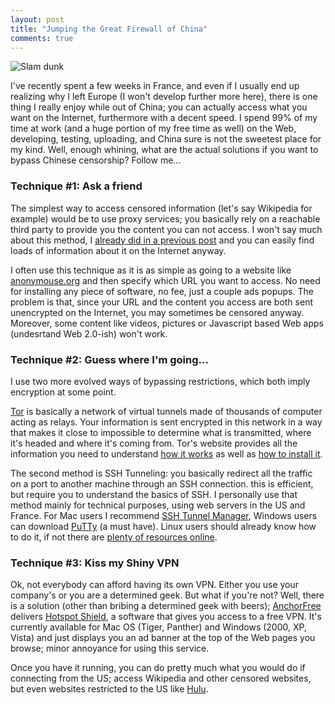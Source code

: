 ```yaml
---
layout: post
title: "Jumping the Great Firewall of China"
comments: true
---
```


![Slam dunk](http://teddy.fr/files/yaoming.png)

I've recently spent a few weeks in France, and even if I usually end up realizing why I left Europe (I won't develop further more here), there is one thing I really enjoy while out of China; you can actually access what you want on the Internet, furthermore with a decent speed. I spend 99% of my time at work (and a huge portion of my free time as well) on the Web, developing, testing, uploading, and China sure is not the sweetest place for my kind. Well, enough whining, what are the actual solutions if you want to bypass Chinese censorship? Follow me...

### Technique #1: Ask a friend

The simplest way to access censored information (let's say Wikipedia for example) would be to use proxy services; you basically rely on a reachable third party to provide you the content you can not access. I won't say much about this method, I [already did in a previous post](/2006/09/30/internet-没有#proxies) and you can easily find loads of information about it on the Internet anyway.

I often use this technique as it is as simple as going to a website like [anonymouse.org](http://anonymouse.org) and then specify which URL you want to access. No need for installing any piece of software, no fee, just a couple ads popups. The problem is that, since your URL and the content you access are both sent unencrypted on the Internet, you may sometimes be censored anyway. Moreover, some content like videos, pictures or Javascript based Web apps (undesrtand Web 2.0-ish) won't work.

### Technique #2: Guess where I'm going...

I use two more evolved ways of bypassing restrictions, which both imply encryption at some point.

[Tor](http://www.torproject.org/) is basically a network of virtual tunnels made of thousands of computer acting as relays. Your information is sent encrypted in this network in a way that makes it close to impossible to determine what is transmitted, where it's headed and where it's coming from. Tor's website provides all the information you need to understand [how it works](https://www.torproject.org/overview.html.en) as well as [how to install it](https://www.torproject.org/documentation.html.en#RunningTor).

The second method is SSH Tunneling: you basically redirect all the traffic on a port to another machine through an SSH connection. this is efficient, but require you to understand the basics of SSH. I personally use that method mainly for technical purposes, using web servers in the US and France. For Mac users I recommend [SSH Tunnel Manager](http://projects.tynsoe.org/en/stm/), Windows users can download [PuTTy](http://www.chiark.greenend.org.uk/~sgtatham/putty/) (a must have). Linux users should already know how to do it, if not there are [plenty of resources online](http://tinyurl.com/7hocue).

### Technique #3: Kiss my Shiny VPN

Ok, not everybody can afford having its own VPN. Either you use your company's or you are a determined geek. But what if you're not? Well, there is a solution (other than bribing a determined geek with beers); [AnchorFree](http://anchorfree.com/) delivers [Hotspot Shield](http://anchorfree.com/downloads/hotspot-shield/), a software that gives you access to a free VPN. It's currently available for Mac OS (Tiger, Panther) and Windows (2000, XP, Vista) and just displays you an ad banner at the top of the Web pages you browse; minor annoyance for using this service.

Once you have it running, you can do pretty much what you would do if connecting from the US; access Wikipedia and other censored websites, but even websites restricted to the US like [Hulu](http://hulu.com).